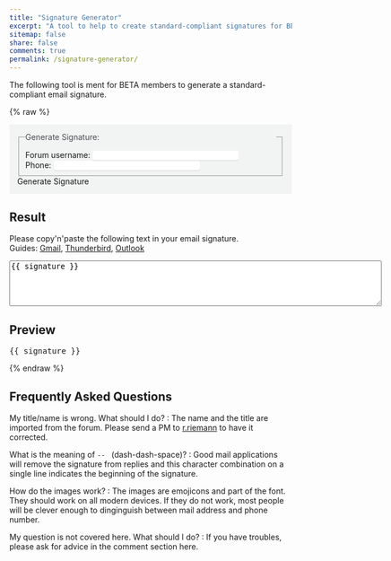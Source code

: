 ```yaml
---
title: "Signature Generator"
excerpt: "A tool to help to create standard-compliant signatures for BETA members."
sitemap: false
share: false
comments: true
permalink: /signature-generator/
---
```


The following tool is ment for BETA members to generate a standard-compliant email signature.

<style>
form {
  background-color: #f2f3f3;
  padding: 1em;
}
form legend {
  display: block;
  width: 100%;
  margin-bottom: 10px;
  padding: 0;
  color: #494e52;
  border: 0;
  white-space: normal;
  border-bottom: 0;
}
input {
  border: #f2f3f3;
  border-radius: 4px;
  box-shadow: 0 1px 1px rgba(0,0,0,0.125);
}
</style>

{% raw %}
<div id="app">
  <form>
    <fieldset>
      <legend>Generate Signature:</legend>
      Forum username: <input size="30" type="text" v-model="username"><br>
      Phone: <input size="30" type="text" v-model="phone"><br>
      <!-- Email: <input size="30" type="text"><br> -->
    </fieldset>
    <a class="btn btn--info" v-on:click="generateSignature">Generate Signature</a>
  </form>
  <h2>Result</h2>
  <p>
    Please copy'n'paste the following text in your email signature. <br>
    Guides:
    <a href="https://support.google.com/mail/answer/8395" target="=_blank">Gmail</a>,
    <a href="https://support.mozilla.org/en-US/kb/signatures" target="=_blank">Thunderbird</a>,
    <a href="https://support.office.com/en-us/article/Change-an-email-signature-86597769-E4DF-4320-B219-39D6E1A9E87B" target="=_blank">Outlook</a>
  </p>
  <textarea rows="5" cols="80">{{ signature }}</textarea>
  <h2>Preview</h2>
  <pre>{{ signature }}</pre>
</div>
{% endraw %}

## Frequently Asked Questions

My title/name is wrong. What should I do?
:   The name and the title are imported from the forum. Please send a PM to [r.riemann](https://forum.beta-europe.org/u/r.riemann) to have it corrected.

What is the meaning of `-- ` (dash-dash-space)?
:   Good mail applications will remove the signature from replies and this character combination on a single line indicates the beginning of the signature.

How do the images work?
:    The images are emojicons and part of the font. They should work on all modern devices. If they do not work, most people will be clever enough to dinginguish between mail address and phone number.

My question is not covered here. What should I do?
:   If you have troubles, please ask for advice in the comment section here.

<script src="https://unpkg.com/vue"></script>
<script src="https://unpkg.com/axios/dist/axios.min.js"></script>
<script>
  var app = new Vue({
    el: '#app',
    data: {
      signature: '',
      username: 'j.doe',
      phone: '+49 12 12 12',
    },
    mounted: function () {
      this.$nextTick(function () {
        if(window.location.hash) {
          this.username = window.location.hash.substring(1);
          this.generateSignature();
        }
      })
    },
    methods: {
      generateSignature: function() {
        axios.get('https://forum.beta-europe.org/users/'+this.username+'.json')
        .then((response) => {
          console.log("hey");
          // this.signature = JSON.stringify(response.data, null, 2);
          var name = response.data.user.name;
          var title = response.data.user.title;
          var twitter = "@"+response.data.user.user_fields["1"];
          var linkedIn = response.data.user.user_fields["3"];
          var facebook = response.data.user.user_fields["4"];
          this.signature = `-- 
BETA e.V., ${title}
🌐 http://www.beta-europe.org
📧 ${this.username}@beta-europe.org
📞 ${this.phone}`
        })
        .catch((error) => {
          console.log(error.response.status);
          this.signature = "Error: "+error.response.statusText;
        });
      }
    }
  });
  window.addEventListener('load', function () {
  });
</script>

